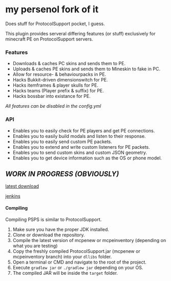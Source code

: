 # my persenol fork of it
Does stuff for ProtocolSupport pocket, I guess. 

This plugin provides serveral differing features (or stuff) exclusively for minecraft PE on ProtocolSupport servers.
### Features
* Downloads & caches PC skins and sends them to PE.
* Uploads & caches PE skins and sends them to Mineskin to fake in PC.
* Allow for resource- & behaviourpacks in PE.
* Hacks Bukkit-driven dimensionswitch for PE.
* Hacks itemframes & player skulls for PE.
* Hacks teams (Player prefix & suffix) for PE.
* Hacks bossbar into existance for PE.

_All features can be disabled in the config.yml_
### API
* Enables you to easily check for PE players and get PE connections.
* Enables you to easily build modals and listen to their response.
* Enables you to easily send custom PE packets.
* Enables you to extend and write custom listeners for PE packets.
* Enables you to send custom skins and custom JSON geometry.
* Enables you to get device information such as the OS or phone model.

## *_WORK IN PROGRESS (OBVIOUSLY)_*

[latest download](http://panel.dragonlight.tk:9090/job/LoyaltyMC-PSPS/lastSuccessfulBuild/artifact/target/ProtocolSupport-PSPE-Wesley-58.jar)

[jenkins](http://panel.dragonlight.tk:9090)

#### Compiling
Compiling PSPS is similar to ProtocolSupport.
1. Make sure you have the proper JDK installed.
2. Clone or download the repository.
3. Compile the latest version of mcpenew or mcpeinventory (depending on what you are testing)
4. Copy the freshly compiled ProtocolSupport.jar (mcpenew or mcpeinventory branch) into your `dllibs` folder.
5. Open a terminal or CMD and navigate to the root of the project.
6. Execute `gradlew jar` or `./gradlew jar` depending on your OS.
7. The compiled JAR will be inside the `target` folder.
